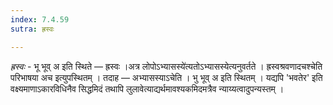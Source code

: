 ```yaml
---
index: 7.4.59
sutra: ह्रस्वः

---
```

_ह्रस्वः_ - भू भूव् अ इति स्थिते — ह्रस्वः ।अत्र लोपोऽभ्यासस्ये॑त्यतोऽभ्यासस्येत्यनुवर्तते । ह्रस्वश्रवणादचश्चेति परिभाषया अच इत्युपस्थितम् । तदाह —  अभ्यासस्याऽचेति । भु भूव् अ इति स्थितम् । यद्यपि 'भवतेर' इति वक्ष्यमाणाऽकारविधिनैव सिद्धमिदं तथापि लुलावेत्याद्यर्थमावश्यकमिदमत्रैव न्याय्यत्वादुपन्यस्तम् ।